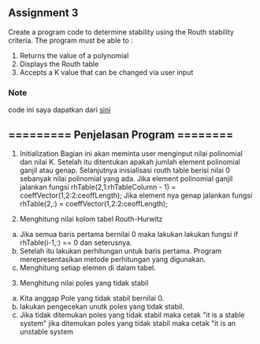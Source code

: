 ## **Assignment 3**

Create a program code to determine stability using the Routh stability criteria. The program must be able to :
1. Returns the value of a polynomial
2. Displays the Routh table
3. Accepts a K value that can be changed via user input

### Note

code ini saya dapatkan dari [sini](https://viewer.mathworks.com/?viewer=plain_code&url=https%3A%2F%2Fwww.mathworks.com%2Fmatlabcentral%2Fmlc-downloads%2Fdownloads%2Fsubmissions%2F17483%2Fversions%2F5%2Fcontents%2FrhStabilityCriterion.m&embed=web)

## ========= Penjelasan Program ========

1. Initialization
  Bagian ini akan meminta user menginput nilai polinomial dan nilai K. Setelah itu ditentukan apakah jumlah element polinomial ganjil atau genap. 
  Selanjutnya inisialisasi routh table berisi nilai 0 sebanyak nilai polinomial yang ada. Jika element polinomial ganjil jalankan fungsi 
  rhTable(2,1:rhTableColumn - 1) = coeffVector(1,2:2:ceoffLength);
  Jika element nya genap jalankan fungsi 
  rhTable(2,:) = coeffVector(1,2:2:ceoffLength);

2. Menghitung nilai kolom tabel Routh-Hurwitz
  <ol type="a">
    <li>Jika semua baris pertama bernilai 0 maka lakukan lakukan fungsi if rhTable(i-1,:) == 0 dan seterusnya.</li>
    <li>Setelah itu lakukan perhitungan untuk baris pertama. Program merepresentasikan metode perhitungan yang digunakan.</li>
    <li>Menghitung setiap elemen di dalam tabel.</li>
  </ol>

3. Menghitung nilai poles yang tidak stabil
  <ol type="a">
    <li>Kita anggap Pole yang tidak stabil bernilai 0.</li>
    <li>lakukan pengecekan unutk poles yang tidak stabil.</li>
    <li>Jika tidak ditemukan poles yang tidak stabil maka cetak "it is a stable system"  jika ditemukan poles yang tidak stabil maka cetak "it is an unstable system        </li>
  </ol>
